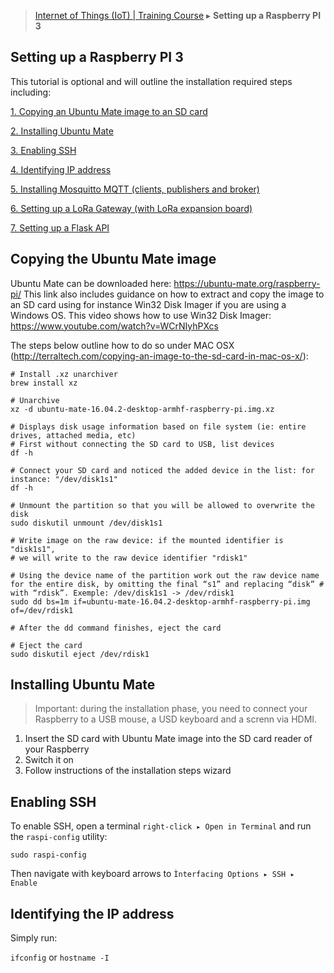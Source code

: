 
> [Internet of Things (IoT) | Training Course](setting-up-a-raspberry.md) ▸ **Setting up a Raspberry PI 3**

## Setting up a Raspberry PI 3
This tutorial is optional and will outline the installation required steps including:

[1. Copying an Ubuntu Mate image to an SD card](#copying-the-ubuntu-mate-image)

[2. Installing Ubuntu Mate](#installing-ubuntu-mate)

[3. Enabling SSH](#enabling-ssh)

[4. Identifying IP address](#identifying-the-ip-address)

[5. Installing Mosquitto MQTT (clients, publishers and broker)]()

[6. Setting up a LoRa Gateway (with LoRa expansion board)]()

[7. Setting up a Flask API]()

## Copying the Ubuntu Mate image

Ubuntu Mate can be downloaded here: https://ubuntu-mate.org/raspberry-pi/ This link also includes guidance on how to extract and copy the image to an SD card using for instance Win32 Disk Imager if you are using a Windows OS. This video shows how to use Win32 Disk Imager: https://www.youtube.com/watch?v=WCrNIyhPXcs

The steps below outline how to do so under MAC OSX (http://terraltech.com/copying-an-image-to-the-sd-card-in-mac-os-x/):

```console
# Install .xz unarchiver
brew install xz

# Unarchive
xz -d ubuntu-mate-16.04.2-desktop-armhf-raspberry-pi.img.xz

# Displays disk usage information based on file system (ie: entire drives, attached media, etc)
# First without connecting the SD card to USB, list devices
df -h

# Connect your SD card and noticed the added device in the list: for instance: "/dev/disk1s1"
df -h

# Unmount the partition so that you will be allowed to overwrite the disk
sudo diskutil unmount /dev/disk1s1

# Write image on the raw device: if the mounted identifier is "disk1s1", 
# we will write to the raw device identifier "rdisk1"

# Using the device name of the partition work out the raw device name for the entire disk, by omitting the final “s1” and replacing “disk” # with “rdisk”. Exemple: /dev/disk1s1 -> /dev/rdisk1
sudo dd bs=1m if=ubuntu-mate-16.04.2-desktop-armhf-raspberry-pi.img of=/dev/rdisk1

# After the dd command finishes, eject the card

# Eject the card
sudo diskutil eject /dev/rdisk1
```

## Installing Ubuntu Mate
> Important: during the installation phase, you need to connect your Raspberry to a USB mouse, a USD keyboard and a screnn via HDMI. 

1. Insert the SD card with Ubuntu Mate image into the SD card reader of your Raspberry
2. Switch it on
3. Follow instructions of the installation steps wizard

## Enabling SSH
To enable SSH, open a terminal `right-click ▸ Open in Terminal` and run the `raspi-config` utility:

`sudo raspi-config`

Then navigate with keyboard arrows to `Ìnterfacing Options ▸ SSH ▸ Enable`

## Identifying the IP address
Simply run:

`ifconfig` or `hostname -I`


